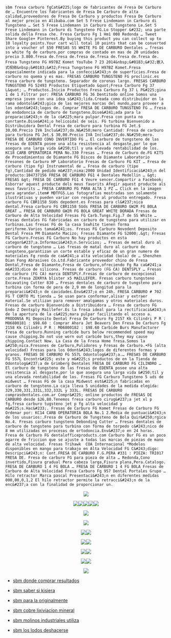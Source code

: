 
```
sbm fresa carburo fgCat&#225;logo de fabricantes de Fresa De Carburo de … Encuentre los fabricantes de Fresa De Carburo de alta calidad,proveedores de Fresa De Carburo y productos Fresa De Carburo al mejor precio en Alibaba.com Set 5 Frese Lindemann in Carburo di Tungsteno … Set 5 Frese Lindemann in Carburo di Tungsteno Le.Set 5 Frese Lindemann in Carburo di Tungsteno FG.Lo Stopper &#232; una parte solida della Fresa che. Fresa Carburo Fg 1 Hm1 008 Redonda … Tweet Share Google+ Pinterest.By buying this product you can collect up to 10 loyalty points.Your cart will total 10 points that can be converted into a voucher of $50 FRESAS SS WHITE FG DE CARBURO Dentales … fresas ss white fg de carburo.por compras de contado en mas de 20 unidades precio 3.800.fresa de.fresa de.fresa de.fresa de.fresa de.fresa de. Fresa Tungsteno FG H97BZ Komet YouTube 7 23 2014&nbsp;&#0183;&#32;嵌入式视频&nbsp;&#0183;&#32;Fresa Tungsteno FG H97BZ Komet.Fresa especialmente indicada para la confecci&#243;n de superficies.Fresa de carburo no quema y es mas. FRESAS CARBURO TUNGSTENO FG proclinic.es Fresa carburo de tungsteno. Separador de coronas largo. FRESAS CARBURO TUNGSTENO FG 52493 Productos Etiquetado &quot;Fresa Carburo Fg 37 L&quot; … Productos.Inicio Productos Fresa Carburo Fg 37 L P&#225;gina 1 de 1 Filtrar por: FRESA CARBURO FG 36 Dentitodo online Somos una empresa joven con una idea s&#243;lida.Creada como distribuidor en la rama odontol&#243;gica de las mejores marcas del mundo,para proveer a los odont&#243;logos de. Comprar FRESA DE CARBURO TUNGSTENO FG … Fresa de endodoncia de carburo de tungsteno.Dise&#241;ada para la preparaci&#243;n de la c&#225;mara pulpar.Fresa con punta no conrtante.Dise&#241;o helicoidal de seis. FG turbina Bienvenido a Distribuidora Dental Fresa de carburo para turbina FG Jet.$ 30,00.Precio IVA Inclu&#237;do.N&#250;mero Cantidad: Fresa de carburo para turbina FG Jet.$ 30,00.Precio IVA Inclu&#237;do.N&#250;mero. FRESA DE CARBURO CONO INVERTIDO FG … El carburo de tungsteno de las fresas de EDENTA posee una alta resistencia al desgaste,por lo que asegura una larga vida &#250;til y una elevada rentabilidad de los. KC18 CARB OPERATORIA PERA No.330 Fresas … Fresa de Carburo de.FG KITS de Procedimientos de Diamante FG Discos de Diamante Laboratorio Fresones de Carburo HP Laboratorio Fresas de Carburo FG KIT … Fresa de carburo (tipo fg) Instrumental de … Fresa de carburo (tipo fg),Cantidad de pedido m&#237;nima:2000 Unidad Identificaci&#243;n del producto:104737156 FRESA DE CARBURO FG1 4 Dentales Medellin … &gt; FRESAS &gt; FRESA DE CARBURO FG1 4 Veure sencer.Compartir a Facebook; Esborrar aquest producte dels meus favorits Afegir aquest producte als meus favorits … FRESA CARBURO FG PARA ALTA 1 PZ … Click en la imagen para agrandar.item# MDTFG5.Las fotografias mostradas son solamente ilustrativas y pueden variar con respecto al producto entregado. Fresa carburo FG CBR1158 5Uds depodent.es Fresas para cl&#237;nica dental.Fresa carburo FG CBR1158 5Uds FRESA DE CARBURO GW2R FG BOLA GREAT … FRESA DE CARBURO GW2R FG BOLA GREAT WHITE DORADA Fresas de Carburo de Alta Velocidad Fresas FG Carb.Tungs.Fig.7 de SS White … Fresas dentales FG fabricadas en carburo de tungsteno para utilizar en turbinas.Las fresas FG de la casa Sswhite tienen forma periforme.Varios tama&#241;os. Fresas FG Carburo Novodent Deposito Dental Fresa PM Diamante Macizo; Fresas Diamante FG S2000;.&gt; Fresas FG Carburo.Fresas FG Carburo No hay productos en esta categor&#237;a.Informaci&#243;n.Servicios; … Fresas de metal duro al carburo de tungsteno … Las fresas de matal duro al carburo de tungsteno,garantizan un corte estable y eficaz de un gran numero de materiales Fg ronda de ca&#241;a alta velocidad (bola) de … Shenzhen Dian Fong Abrasives Co.Ltd.Fabricante proveedor chino de Fresa Dental,Fresa de Diamante,Fresa de Carburo,ofreciendo Fg Ra ca&#241;a m&#233;dico de silicona. Fresas de carburo (FG CA) DENTSPLY … Fresas de carburo (FG CA) marca DENTSPLY.Fresas de carburo de excepcional corte.Fresa ZEKRYA blister x5 MAILLEFER. Fresas carburo tungsteno Excavating Cutter 830 … Fresas dentales de carburo de tungsteno para turbina con forma de pera de 2,9 mm de longitud para la preparaci&#243;n de cavidades.Env&#237;o en 24h. FRESA CARBURO # 702 FG T CORTO Mi tienda … Se usan para conformar,alisar y extraer material.Se utilizan para remover amalgamas y otros materiales duros. Fresas de carburo Bienvenido a Distribuidora … Fresa de carburo FG Endo Z Dentsply Maillefer.Es la fresa ideal para la rectificaci&#243;n de la apertura de la c&#225;mara pulpar facilitando el acceso a. PRODONSA Mi Deposito Dental Fresa De Carburo Fg 2157 Kk Cilindri P R : M06800181 : $98.60 : Comprar Ahora Jet Beavers Den Fresa De Carburo Fg 2158 Kk Cilindri P R : M06800182 : $98.60 Carbide Burs Manufacturer fresa de carburo.Running carbide burs below recommended speed may cause chipping.Do not use worn out carbide burs,they may cause chipping.Contact Now. La Casa de la Fresa Home fresa.Somos la &#250;nica.Fresones de Carburo,Pulidores y Fresas de Carburo.•FG (alta velocidad) Fresas para los Odont&#243;logos de diferentes formas y granos. FRESAS DE CARBURO FG 557L Odontolog&#237;a.… FRESAS DE CARBURO FG 557L Encontr&#225; este y m&#225;s productos de en la Tienda de Odontolog&#237;a de Grimberg Dentales FRESA DE CARBURO FG CILINDRO … El carburo de tungsteno de las fresas de EDENTA posee una alta resistencia al desgaste,por lo que asegura una larga vida &#250;til y una elevada rentabilidad de los. Fresas FG Carburo Tungsteno 5 uds de midwest … Fresas FG de la casa Midwest est&#225;n fabricadas en carburo de tungsteno.La caja lleva 5 unidades de la medida elegida: 329,330,331,331L,332,332L y 333L. FRESAS DE CARBURO comprasdentales.com.ar Compr&#225; online productos de FRESAS DE CARBURO desde $26,80.Tenemos fresa carburo cirug&#237;a jet xl p fg,fresa carburo tugsteno jet p fg alta velocidad y m&#225;s.Hac&#233;. Fresas de Carburo FG Komet Fresas de Carburo FG Ordenar por: KC14 CARB OPERATORIA BOLA No.1 2.Media de puntuaci&#243;n de los usuarios:.Fresa de Carburo de Tungsteno de Bola Quir&#250;rgica No.4. Fresas carburo tungsteno Debonding Cutter … Fresas dentales de carburo de tungsteno para turbina con forma de torpedo c&#243;nico de 8 mm utilizadas en procesos de ortodoncia.Env&#237;o en 24 horas. Fresa de Carburo FG dentalofficeproducts.com Carburo Bur FG es un poco agarre de friccion que se ajuste a todas las marcas de piezas de mano de alta velocidad. Fresas Trihawk  COA Internacional *Modelos disponibles en mango para trabajo en Alta Velocidad FG C&#243;digo: Descripci&#243;n: Cont.FRESA DE CARBURO F.G.PERA #331 : PIEZA: TRI017 FRESA DE. Fresa de carburo FG para pieza de alta … Redonda,Cono invertido,Fisura gradual Pera cabeza larga,Fisura plana,Pera.Catalogo. FRESA DE CARBURO 1 4 FG BOLA … FRESA DE CARBURO 1 4 FG BOLA Fresas de Carburo de Alta Velocidad Fresa Carburo Fg 957 Dental Portales Grupo … Hilo retractor Marca pascal Presentaci&#243;n en diferentes medidas 000,00,0,1,2 El hilo retractor permite la retracci&#243;n de la enc&#237;a con la finalidad de proporcionar un. 
```

<div align="center">

<a href="https://es-crusher.shibang-china.com/github&k=sbm+fresa+carburo+fg"><img src="https://static.shibang-china.com/es/crusher/logo.jpg"></a>

<a href="https://es-crusher.shibang-china.com/github&k=sbm+fresa+carburo+fg"><img src="https://static.shibang-china.com/es/crusher/index.jpg"></a><a href="https://es-crusher.shibang-china.com/material.htmlgithub&k=sbm+fresa+carburo+fg"><img src="https://static.shibang-china.com/es/crusher/material.jpg"></a><a href="https://es-crusher.shibang-china.com/application.htmlgithub&k=sbm+fresa+carburo+fg"><img src="https://static.shibang-china.com/es/crusher/application.jpg"></a><a href="https://es-crusher.shibang-china.com/aboutus.htmlgithub&k=sbm+fresa+carburo+fg"><img src="https://static.shibang-china.com/es/crusher/aboutus.jpg"></a><a href="https://es-crusher.shibang-china.com/contact.htmlgithub&k=sbm+fresa+carburo+fg"><img src="https://static.shibang-china.com/es/crusher/contact.jpg"></a>

<a href="https://es-crusher.shibang-china.com/github&k=sbm+fresa+carburo+fg"><img src="https://static.shibang-china.com/es/crusher/banner.jpg"></a>

<a href="https://swt.shibang-china.com/github&k=sbm+fresa+carburo+fg"><img src="https://static.shibang-china.com/es/crusher/text.jpg"></a>

<a href="https://swt.shibang-china.com/github&k=sbm+fresa+carburo+fg"><img src="https://static.shibang-china.com/es/crusher/chat.jpg"></a><a href="https://es-crusher.shibang-china.com/contact.htmlgithub&k=sbm+fresa+carburo+fg"><img src="https://static.shibang-china.com/es/crusher/message.jpg"></a>

<a href="https://es-crusher.shibang-china.com/products/pe.htmlgithub&k=sbm+fresa+carburo+fg"><img src="https://static.shibang-china.com/es/crusher/pe.jpg"></a><a href="https://es-crusher.shibang-china.com/products/pf.htmlgithub&k=sbm+fresa+carburo+fg"><img src="https://static.shibang-china.com/es/crusher/pf.jpg"></a>

<a href="https://es-crusher.shibang-china.com/products/hpt.htmlgithub&k=sbm+fresa+carburo+fg"><img src="https://static.shibang-china.com/es/crusher/hpt.jpg"></a><a href="https://es-crusher.shibang-china.com/products/vsi.htmlgithub&k=sbm+fresa+carburo+fg"><img src="https://static.shibang-china.com/es/crusher/vsi.jpg"></a>

<a href="https://es-crusher.shibang-china.com/products/klv.htmlgithub&k=sbm+fresa+carburo+fg"><img src="https://static.shibang-china.com/es/crusher/klv.jpg"></a><a href="https://es-crusher.shibang-china.com/products/portable.htmlgithub&k=sbm+fresa+carburo+fg"><img src="https://static.shibang-china.com/es/crusher/portable.jpg"></a>

<a href="https://swt.shibang-china.com/github&k=sbm+fresa+carburo+fg"><img src="https://static.shibang-china.com/es/crusher/case.jpg"></a>

</div>


* [sbm donde comprar resultados](sbm%20donde%20comprar%20resultados.md)

* [sbm saber si kisiera](sbm%20saber%20si%20kisiera.md)

* [sbm para la originalmente](sbm%20para%20la%20originalmente.md)

* [sbm cobre lixiviacion mineral](sbm%20cobre%20lixiviacion%20mineral.md)

* [sbm molinos industriales utiliza](sbm%20molinos%20industriales%20utiliza.md)

* [sbm los lodos deshacerse](sbm%20los%20lodos%20deshacerse.md)